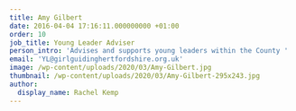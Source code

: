 ```yaml
---
title: Amy Gilbert
date: 2016-04-04 17:16:11.000000000 +01:00
order: 10
job_title: Young Leader Adviser
person_intro: 'Advises and supports young leaders within the County '
email: 'YL@girlguidinghertfordshire.org.uk'
image: /wp-content/uploads/2020/03/Amy-Gilbert.jpg
thumbnail: /wp-content/uploads/2020/03/Amy-Gilbert-295x243.jpg
author:
  display_name: Rachel Kemp
---
```


